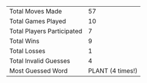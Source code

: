 |              |                |
| ---------------- | ----------------------------- |
| Total Moves Made | 57 |
| Total Games Played | 10 |
| Total Players Participated | 7 |
| Total Wins | 9 |
| Total Losses | 1 |
| Total Invalid Guesses | 4 |
| Most Guessed Word | PLANT (4 times!) |
